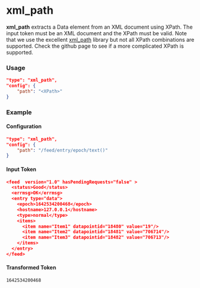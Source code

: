 # xml_path

**xml_path** extracts a Data element from an XML document using XPath. The input token must be an XML document and the XPath must be valid. Note that we use the excellent [xml_path](https://github.com/antchfx/xmlquery) library but not all XPath combinations are supported. Check the github page to see if a more complicated XPath is supported.

### Usage

```json
"type": "xml_path",
"config": {
    "path": "<XPath>"
}
```

### Example

#### Configuration

```json
"type": "xml_path",
"config": {
    "path": "/feed/entry/epoch/text()"
}
```

#### Input Token

```json
<feed  version="1.0" hasPendingRequests="false" >
  <status>Good</status>
  <errmsg>OK</errmsg>
  <entry type="data">
    <epoch>1642534200468</epoch>
    <hostname>127.0.0.1</hostname>
    <type>normal</type>
    <items>
      <item name="Item1" datapointid="18480" value="19"/>
      <item name="Item2" datapointid="18481" value="706714"/>
      <item name="Item3" datapointid="18482" value="706713"/>
    </items>
  </entry>
</feed>
```

#### Transformed Token

`1642534200468`
